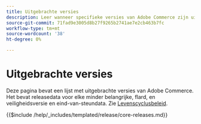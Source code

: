 ```yaml
---
title: Uitgebrachte versies
description: Leer wanneer specifieke versies van Adobe Commerce zijn uitgebracht.
source-git-commit: 71fad9e3005d8b27f9265b2741ae7e2cb463b7fc
workflow-type: tm+mt
source-wordcount: '38'
ht-degree: 0%

---
```



# Uitgebrachte versies

Deze pagina bevat een lijst met uitgebrachte versies van Adobe Commerce. Het bevat releasedata voor elke minder belangrijke, flard, en veiligheidsversie en eind-van-steundata. Zie [Levenscyclusbeleid](lifecycle-policy.md).

{{$include /help/_includes/templated/release/core-releases.md}}
